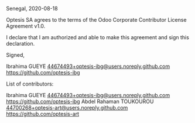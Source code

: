 Senegal, 2020-08-18

Optesis SA agrees to the terms of the Odoo Corporate Contributor License
Agreement v1.0.

I declare that I am authorized and able to make this agreement and sign this
declaration.

Signed,

Ibrahima GUEYE 44674493+optesis-ibg@users.noreply.github.com https://github.com/optesis-ibg

List of contributors:

Ibrahima GUEYE 44674493+optesis-ibg@users.noreply.github.com https://github.com/optesis-ibg
Abdel Rahaman TOUKOUROU 44700268+optesis-art@users.noreply.github.com https://github.com/optesis-art
